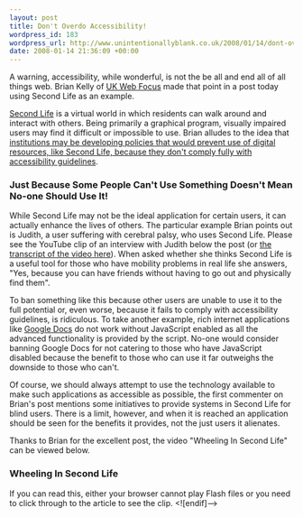 ```yaml
---
layout: post
title: Don't Overdo Accessibility!
wordpress_id: 183
wordpress_url: http://www.unintentionallyblank.co.uk/2008/01/14/dont-overdo-accessibility/
date: 2008-01-14 21:36:09 +00:00
---
```

<p>A warning, accessibility, while wonderful, is not the be all and end all of all things web. Brian Kelly of <a href="http://ukwebfocus.wordpress.com/">UK Web Focus</a> made that point in a post today using Second Life as an example.</p>

<p><a href="http://www.secondlife.com">Second Life</a> is a virtual world in which residents can walk around and interact with others. Being primarily a graphical program, visually impaired users may find it difficult or impossible to use. Brian alludes to the idea that <a href="http://ukwebfocus.wordpress.com/2008/01/14/is-second-life-accessible/">institutions may be developing policies that would prevent use of digital resources, like Second Life, because they don't comply fully with accessibility guidelines</a>.</p>

<h3>Just Because Some People Can't Use Something Doesn't Mean No-one Should Use It!</h3>

<p>While Second Life may not be the ideal application for certain users, it can actually enhance the lives of others. The particular example Brian points out is Judith, a user suffering with cerebral palsy, who uses Second Life. Please see the YouTube clip of an interview with Judith below the post (or <a href="http://uiaccess.com/transcripts/wheeling_in_second_life.html">the transcript of the video here</a>). When asked whether she thinks Second Life is a useful tool for those who have mobility problems in real life she answers, "Yes, because you can have friends without having to go out and physically find them".</p>

<p>To ban something like this because other users are unable to use it to the full potential or, even worse, because it fails to comply with accessibility guidelines, is ridiculous. To take another example, rich internet applications like <a href="http://docs.google.com">Google Docs</a> do not work without JavaScript enabled as all the advanced functionality is provided by the script. No-one would consider banning Google Docs for not catering to those who have JavaScript disabled because the benefit to those who can use it far outweighs the downside to those who can't.</p>

<p>Of course, we should always attempt to use the technology available to make such applications as accessible as possible, the first commenter on Brian's post mentions some initiatives to provide systems in Second Life for blind users. There is a limit, however, and when it is reached an application should be seen for the benefits it provides, not the just users it alienates.</p>

<p>Thanks to Brian for the excellent post, the video "Wheeling In Second Life" can be viewed below.</p>

<h3>Wheeling In Second Life</h3>

<object classid="clsid:D27CDB6E-AE6D-11cf-96B8-444553540000" codebase="http://download.macromedia.com/pub/shockwave/cabs/flash/swflash.cab#version=6,0,40,0" width="425" height="355"><param name="movie" value="http://www.youtube.com/v/CBlaiBV_yJs&amp;rel=1" /><param name="quality" value="high" /><param name="bgcolor" value="#FFFFFF" /><!--[if !IE]> <--><object data="http://www.youtube.com/v/CBlaiBV_yJs&amp;rel=1" width="425" height="355" type="application/x-shockwave-flash"><param name="quality" value="high" /><param name="bgcolor" value="#FFFFFF" /><param name="pluginurl" value="http://www.macromedia.com/go/getflashplayer" />If you can read this, either your browser cannot play Flash files or you need to click through to the article to see the clip.</object><!--> <![endif]--></object>
